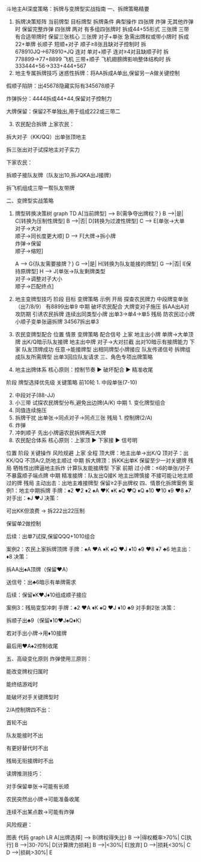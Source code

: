 斗地主AI深度策略：拆牌与变牌型实战指南 一、拆牌策略精要

1. 拆牌决策矩阵 当前牌型 目标牌型 拆牌条件 典型操作 四张牌 炸弹 无其他炸弹时 保留完整炸弹 四张牌 两对 有多组四张牌时 拆成44+55形式 三张牌 三带 有合适带牌时 保留三张核心 三张牌 对子+单张 急需出牌权或带小牌时 拆成22+单牌 长顺子 短顺+对子 顺子≥8张且缺对子控制时 拆678910JQ→678910+JQ 连对 单对+顺子 连对≥4对且缺顺子时
   拆778899→77+8899 飞机 三带+顺子 飞机翅膀牌影响整体结构时 拆333444+56→333+444+567
2. 地主专属拆牌技巧 迷惑性拆牌：将AA拆成A单出,保留另一A做关键控制

假顺子陷阱：出45678隐藏实际有345678顺子

炸弹拆分：4444拆成44+44,保留对子控制力

大牌保留：保留2不单独出,用于组成222或三带二

3. 农民配合拆牌 上家农民：

拆大对子（KK/QQ）出单张顶地主

拆三张出对子试探地主对子实力

下家农民：

拆顺子接队友牌（队友出10,拆JQKA出J接牌）

拆飞机组成三带一帮队友带牌

二、变牌型实战策略

1. 牌型转换决策树 graph TD A[当前牌型] --> B{需争夺出牌权？} B -->|是| C[转换为压制性牌型]
   B -->|否| D[转换为过渡性牌型]
   C --> E[单张→大单<br>对子→大对<br>顺子→同长度更大顺]
   D --> F[大牌→拆小牌<br>炸弹→保留<br>顺子→缩短]

   A --> G{队友需要接牌？} G -->|是| H[转换为队友能接的牌型]
   G -->|否| I[保持原牌型]
   H --> J[单张→队友剩牌类型<br>对子→调整对子大小<br>顺子→匹配终点]

2. 地主变牌型技巧 阶段 目标 变牌策略 示例 开局 探查农民牌力 中段牌变单张（出7/8/9） 有8899出单9 中期 破坏农民配合 大牌变对子施压 拆AA出A对 攻防期 引诱农民拆牌 连续出同类型小牌 出单3→单4→单5 残局 防农民过小牌 小顺子变单张逼拆牌 34567拆出单3
3. 农民变牌型配合 位置 情景 变牌策略 配合信号 上家 地主出小牌 单牌→大单顶牌 出K/Q暗示队友接牌 地主出中牌 对子→大对拦截 出对10暗示有接牌能力 下家 队友顶牌成功 任意→能接牌型 出相同牌型小牌接应 队友传递信号 拆牌组成队友所需牌型 出单3回应队友请求 三、角色专项出牌策略
1. 地主出牌体系 核心原则：控制节奏 ▶ 破坏配合 ▶ 精准收尾

阶段 牌型选择优先级 关键策略 前10轮 1. 中段单张(7-10)

2. 中段对子(88-JJ)
3. 小三带 试探农民牌型分布,避免出边牌(A/K)
   中期 1. 变化牌型组合
2. 同值连续施压
3. 拆牌干扰 出单张→同点对子→同点三张 残局 1. 控制牌(2/A)
2. 炸弹
3. 冲刺顺子 先出小牌逼农民拆牌再压大牌
2. 农民配合体系 核心原则：上家顶 ▶ 下家接 ▶ 信号明

位置 阶段 关键操作 风险规避 上家 全程 顶大牌：地主出单→出K/Q 顶对子：出KK/QQ 不顶A/2,防地主顺过 中期 拆大牌顶：拆KK出单K 保留至少一对关键牌 残局 牺牲性出牌逼地主拆炸 计算队友能接牌型 下家 前期 过小牌：≤6的单张/对子 不暴露顺子端点牌 中期 精准接牌：队友出Q接K 地主出牌慎接 不接可能让地主顺过的牌 残局 主动出击：出地主难接牌型 保留≥2手出牌权
四、情景化拆牌案例 案例1：地主中期拆牌 手牌：♠2 ♥2 ♦2 ♠A ♥K ♦K ♠Q ♥Q ♦Q ♠10 ♥10 ♦9 ♥8 ♠7 对手出：♠J ♥J 决策：

可出KK但浪费 → 拆222出22压制

保留单2做控制

后续：出单7试探,保留QQQ+1010组合

案例2：农民上家拆牌顶牌 手牌：♠A ♥A ♦K ♠Q ♥J ♦10 ♠9 ♥8 ♦7 ♣6 地主出：♦8 决策：

拆AA出♠A顶牌（保留♥A）

送信号：出♣6暗示有单牌需求

后续：保留♦K♥J♦10组成顺子接应

案例3：残局变型冲刺 手牌：♠2 ♥A ♦K ♠Q ♥J ♦10 ♣9 对手剩2张 决策：

拆顺子出♣9（保留♦10♥J♠Q♦K）

若对手出小牌→用♦10接牌

最后用♥A♠2控制收尾

五、高级变化原则 炸弹使用三原则：

能改变牌权归属时

能终结游戏时

能破坏对手关键牌型时

2/A控制牌四不出：

首轮不出

队友能接时不出

有更好替代时不出

残局无衔接牌时不出

读牌推测技巧：

对手保留单张→可能有长顺

农民突然出小牌→可能准备收尾

连续不出某点数→可能有炸弹

风险规避：

图表 代码 graph LR A[出牌选择] --> B{牌权得失比} B -->|得权概率>70%| C[执行]
B -->|30-70%| D[计算牌力损耗]
B -->|<30%| E[放弃]
D -->|损耗<30%| C D -->|损耗>30%| E